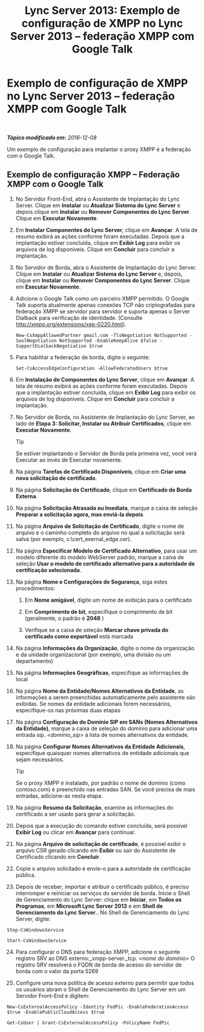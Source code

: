 ﻿---
title: 'Lync Server 2013: Exemplo de configuração de XMPP no Lync Server 2013 – federação XMPP com Google Talk'
TOCTitle: Exemplo de configuração de XMPP – federação XMPP com Google Talk
ms:assetid: 360a2f7b-015b-4e93-ac67-0f609c21f1a2
ms:mtpsurl: https://technet.microsoft.com/pt-br/library/JJ204807(v=OCS.15)
ms:contentKeyID: 49306366
ms.date: 12/10/2016
mtps_version: v=OCS.15
ms.translationtype: HT
---

# Exemplo de configuração de XMPP no Lync Server 2013 – federação XMPP com Google Talk

 

_**Tópico modificado em:** 2016-12-08_

Um exemplo de configuração para implantar o proxy XMPP é a federação com o Google Talk.

## Exemplo de configuração XMPP – Federação XMPP com o Google Talk

1.  No Servidor Front-End, abra o Assistente de Implantação do Lync Server. Clique em **Instalar** ou **Atualizar Sistema do Lync Server** e depois clique em **Instalar** ou **Remover Componentes do Lync Server**. Clique em **Executar Novamente**.

2.  Em **Instalar Componentes do Lync Server**, clique em **Avançar**. A tela de resumo exibirá as ações conforme foram executadas. Depois que a implantação estiver concluída, clique em **Exibir Log** para exibir os arquivos de log disponíveis. Clique em **Concluir** para concluir a implantação.

3.  No Servidor de Borda, abra o Assistente de Implantação do Lync Server. Clique em **Instalar** ou **Atualizar Sistema do Lync Server** e, depois, clique em **Instalar** ou **Remover Componentes do Lync Server**. Clique em **Executar Novamente**.

4.  Adicione o Google Talk como um parceiro XMPP permitido. O Google Talk suporta atualmente apenas conexões TCP não criptografadas para federação XMPP se servidor para servidor e suporta apenas o Server Dialback para verificação de identidade. (Consulte <http://xmpp.org/extensions/xep-0220.html>).
    
        New-CsXmppAllowedPartner gmail.com -TlsNegotiation NotSupported -SaslNegotiation NotSupported -EnableKeepAlive $false -SupportDialbackNegotiation $true

5.  Para habilitar a federação de borda, digite o seguinte:
    
        Set-CsAccessEdgeConfiguration -AllowFederatedUsers $true

6.  Em **Instalação de Componentes do Lync Server**, clique em **Avançar**. A tela de resumo exibirá as ações conforme foram executadas. Depois que a implantação estiver concluída, clique em **Exibir Log** para exibir os arquivos de log disponíveis. Clique em **Concluir** para concluir a implantação.

7.  No Servidor de Borda, no Assistente de Implantação do Lync Server, ao lado de **Etapa 3: Solicitar, Instalar ou Atribuir Certificados**, clique em **Executar Novamente**.
    

    > [!TIP]
    > Se estiver implantando o Servidor de Borda pela primeira vez, você verá Executar ao invés de Executar novamente.



8.  Na página **Tarefas de Certificado Disponíveis**, clique em **Criar uma nova solicitação de certificado**.

9.  Na página **Solicitação de Certificado**, clique em **Certificado de Borda Externa**.

10. Na página **Solicitação Atrasada ou Imediata**, marque a caixa de seleção **Preparar a solicitação agora, mas enviá-la depois**.

11. Na página **Arquivo de Solicitação de Certificado**, digite o nome de arquivo e o caminho completo do arquivo no qual a solicitação será salva (por exemplo, c:\\cert\_exernal\_edge.cer).

12. Na página **Especificar Modelo de Certificado Alternativo**, para usar um modelo diferente do modelo WebServer padrão, marque a caixa de seleção **Usar o modelo de certificado alternativo para a autoridade de certificação selecionada**.

13. Na página **Nome e Configurações de Segurança**, siga estes procedimentos:
    
    1.  Em **Nome amigável**, digite um nome de exibição para o certificado
    
    2.  Em **Comprimento de bit**, especifique o comprimento de bit (geralmente, o padrão é **2048** )
    
    3.  Verifique se a caixa de seleção **Marcar chave privada do certificado como exportável** está marcada

14. Na página **Informações da Organização**, digite o nome da organização e da unidade organizacional (por exemplo, uma divisão ou um departamento)

15. Na página **Informações Geográficas**, especifique as informações de local

16. Na página **Nome da Entidade/Nomes Alternativos da Entidade**, as informações a serem preenchidas automaticamente pelo assistente são exibidas. Se nomes da entidade adicionais forem necessários, especifique-os nas próximas duas etapas

17. Na página **Configuração do Domínio SIP em SANs (Nomes Alternativos da Entidade)**, marque a caixa de seleção do domínio para adicionar uma entrada sip. *\<domínio\_sip\>* à lista de nomes alternativos da entidade.

18. Na página **Configurar Nomes Alternativos da Entidade Adicionais**, especifique quaisquer nomes alternativos de entidade adicionais que sejam necessários.
    

    > [!TIP]
    > Se o proxy XMPP é instalado, por padrão o nome de domínio (como contoso.com) é preenchido nas entradas SAN. Se você precisa de mais entradas, adicione-as nesta etapa.



19. Na página **Resumo da Solicitação**, examine as informações do certificado a ser usado para gerar a solicitação.

20. Depois que a execução do comando estiver concluída, será possível **Exibir Log** ou clicar em **Avançar** para continuar.

21. Na página **Arquivo de solicitação de certificado**, é possível exibir o arquivo CSR gerado clicando em **Exibir** ou sair do Assistente de Certificado clicando em **Concluir**.

22. Copie o arquivo solicitado e envie-o para a autoridade de certificação pública.

23. Depois de receber, importar e atribuir o certificado público, é preciso interromper e reiniciar os serviços do servidor de borda. Inicie o Shell de Gerenciamento do Lync Server: clique em **Iniciar**, em **Todos os Programas**, em **Microsoft Lync Server 2013** e em **Shell de Gerenciamento do Lync Server**.. No Shell de Gerenciamento do Lync Server, digite:
    
```
Stop-CsWindowsService
```
```    
Start-CsWindowsService
```

24. Para configurar o DNS para federação XMPP, adicione o seguinte registro SRV ao DNS externo:\_xmpp-server.\_tcp. *\<nome do domínio\>* O registro SRV resolverá o FQDN de borda de acesso do servidor de borda com o valor da porta 5269

25. Configure uma nova política de acesso externo para permitir que todos os usuários abram o Shell de Gerenciamento do Lync Server em um Servidor Front-End e digitem:
    
```
New-CsExternalAccessPolicy -Identity FedPic -EnableFederationAccess $true -EnablePublicCloudAccess $true
```
```
Get-CsUser | Grant-CsExternalAccessPolicy -PolicyName FedPic
```